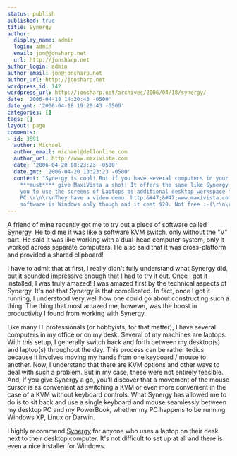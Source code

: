 ```yaml
---
status: publish
published: true
title: Synergy
author:
  display_name: admin
  login: admin
  email: jon@jonsharp.net
  url: http://jonsharp.net
author_login: admin
author_email: jon@jonsharp.net
author_url: http://jonsharp.net
wordpress_id: 142
wordpress_url: http://jonsharp.net/archives/2006/04/18/synergy/
date: '2006-04-18 14:20:43 -0500'
date_gmt: '2006-04-18 19:20:43 -0500'
categories: []
tags: []
layout: page
comments:
- id: 3691
  author: Michael
  author_email: michael@dellonline.com
  author_url: http://www.maxivista.com
  date: '2006-04-20 08:23:23 -0500'
  date_gmt: '2006-04-20 13:23:23 -0500'
  content: "Synergy is cool! But if you have several computers in your office, you
    ***must**** give MaxiVista a shot! It offers the same like Synergy PLUS allowing
    you to use the screens of Laptops as additional desktop workspace for your primary
    PC.\r\n\r\nThey have a video demo: http:&#47;&#47;www.maxivista.com&#47;demo.htm\r\n\r\nThe
    software is Windows only though and it cost $20. Not free :-(\r\n\r\nMichael"
---
```

A friend of mine recently got me to try out a piece of software called [Synergy](http://synergy2.sourceforge.net/).  He told me it was like a software KVM switch, only without the "V" part.  He said it was like working with a dual-head computer system, only it worked across separate computers.  He also said that it was cross-platform and provided a shared clipboard! 

I have to admit that at first, I really didn't fully understand what Synergy did, but it sounded impressive enough that I had to try it out.  Once I got it installed, I was truly amazed!  I was amazed first by the technical aspects of Synergy.  It's not that Synergy is that complicated.  In fact, once I got it running, I understood very well how one could go about constructing such a thing.  The thing that most amazed me, however, was the boost in productivity I found from working with Synergy.

Like many IT professionals (or hobbyists, for that matter), I have several computers in my office or on my desk.  Several of my machines are laptops.  With this setup, I generally switch back and forth between my desktop(s) and laptop(s) throughout the day.  This process can be rather tedius because it involves moving my hands from one keyboard &#47; mouse to another.  Now, I understand that there are KVM options and other ways to deal with such a problem.  But in my case, these were not entirely feasible.  And, if you give Synergy a go, you'll discover that a movement of the mouse cursor is as convenient as switching a KVM or even more convenient in the case of a KVM without keyboard controls.  What Synergy has allowed me to do is to sit back and use a single keyboard and mouse seamlessly between my desktop PC and my PowerBook, whether my PC happens to be running Windows XP, Linux or Darwin.

I highly recommend [Synergy](http://synergy2.sourceforge.net) for anyone who uses a laptop on their desk next to their desktop computer.  It's not difficult to set up at all and there is even a nice installer for Windows.
